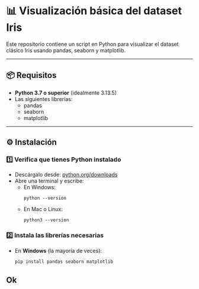 # 📊 Visualización básica del dataset Iris

Este repositorio contiene un script en Python para visualizar el dataset clásico Iris usando pandas, seaborn y matplotlib.

---

## 📦 Requisitos

- **Python 3.7 o superior** (idealmente 3.13.5)
- Las siguientes librerías:
  - pandas
  - seaborn
  - matplotlib

---

## ⚙️ Instalación

### 1️⃣ **Verifica que tienes Python instalado**

- Descárgalo desde: [python.org/downloads](https://www.python.org/downloads/)
- Abre una terminal y escribe:
  - En Windows:
    ```
    python --version
    ```
  - En Mac o Linux:
    ```
    python3 --version
    ```

### 2️⃣ **Instala las librerías necesarias**

- En **Windows** (la mayoría de veces):
  ```sh
  pip install pandas seaborn matplotlib

## Ok